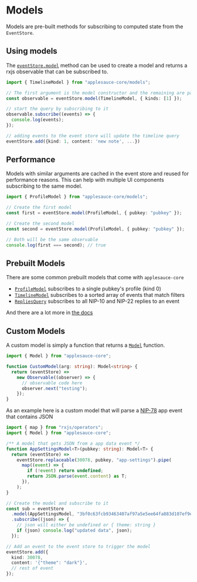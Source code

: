 # Models

Models are pre-built methods for subscribing to computed state from the `EventStore`.

## Using models

The [`eventStore.model`](https://hzrd149.github.io/applesauce/typedoc/classes/applesauce-core.EventStore.html#model) method can be used to create a model and returns a rxjs observable that can be subscribed to.

```ts
import { TimelineModel } from "applesauce-core/models";

// The first argument is the model constructor and the remaining are passed to the model
const observable = eventStore.model(TimelineModel, { kinds: [1] });

// start the query by subscribing to it
observable.subscribe((events) => {
  console.log(events);
});

// adding events to the event store will update the timeline query
eventStore.add({kind: 1, content: 'new note', ...})
```

## Performance

Models with similar arguments are cached in the event store and reused for performance reasons. This can help with multiple UI components subscribing to the same model.

```ts
import { ProfileModel } from "applesauce-core/models";

// Create the first model
const first = eventStore.model(ProfileModel, { pubkey: "pubkey" });

// Create the second model
const second = eventStore.model(ProfileModel, { pubkey: "pubkey" });

// Both will be the same observable
console.log(first === second); // true
```

## Prebuilt Models

There are some common prebuilt models that come with `applesauce-core`

- [`ProfileModel`](https://hzrd149.github.io/applesauce/typedoc/classes/applesauce-core.Models.ProfileModel.html) subscribes to a single pubkey's profile (kind 0)
- [`TimelineModel`](https://hzrd149.github.io/applesauce/typedoc/classes/applesauce-core.Models.TimelineModel.html) subscribes to a sorted array of events that match filters
- [`RepliesQuery`](https://hzrd149.github.io/applesauce/typedoc/classes/applesauce-core.Models.RepliesModel.html) subscribes to all NIP-10 and NIP-22 replies to an event

And there are a lot more in [the docs](https://hzrd149.github.io/applesauce/typedoc/modules/applesauce-core.Models.html)

## Custom Models

A custom model is simply a function that returns a [`Model`](https://hzrd149.github.io/applesauce/typedoc/types/applesauce-core.Model.html) function.

```ts
import { Model } from "applesauce-core";

function CustomModel(arg: string): Model<string> {
  return (eventStore) =>
    new Observable((observer) => {
      // observable code here
      observer.next("testing");
    });
}
```

As an example here is a custom model that will parse a [NIP-78](https://github.com/nostr-protocol/nips/blob/master/78.md) app event that contains JSON

```ts
import { map } from "rxjs/operators";
import { Model } from "applesauce-core";

/** A model that gets JSON from a app data event */
function AppSettingsModel<T>(pubkey: string): Model<T> {
  return (eventStore) =>
    eventStore.replaceable(30078, pubkey, "app-settings").pipe(
      map((event) => {
        if (!event) return undefined;
        return JSON.parse(event.content) as T;
      }),
    );
}

// Create the model and subscribe to it
const sub = eventStore
  .model(AppSettingsModel, "3bf0c63fcb93463407af97a5e5ee64fa883d107ef9e558472c4eb9aaaefa459d")
  .subscribe((json) => {
    // json will either be undefined or { theme: string }
    if (json) console.log("updated data", json);
  });

// Add an event to the event store to trigger the model
eventStore.add({
  kind: 30078,
  content: '{"theme": "dark"}',
  // rest of event
});
```
